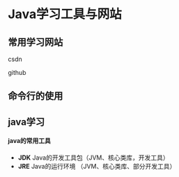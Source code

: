 # Java学习工具与网站

## 常用学习网站

csdn

github



## 命令行的使用

## java学习

#### java的常用工具

- **JDK**	Java的开发工具包（JVM、核心类库，开发工具）
- **JRE**         Java的运行环境 （JVM、核心类库、部分开发工具）

